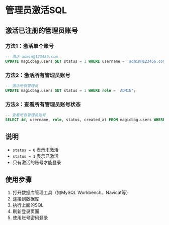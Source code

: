 # 管理员激活SQL

## 激活已注册的管理员账号

### 方法1：激活单个账号
```sql
-- 激活 admin@123456.com
UPDATE magicbag.users SET status = 1 WHERE username = 'admin@123456.com';
```

### 方法2：激活所有管理员账号
```sql
-- 激活所有管理员
UPDATE magicbag.users SET status = 1 WHERE role = 'ADMIN';
```

### 方法3：查看所有管理员账号状态
```sql
-- 查看所有管理员账号
SELECT id, username, role, status, created_at FROM magicbag.users WHERE role = 'ADMIN';
```

## 说明

- `status = 0` 表示未激活
- `status = 1` 表示已激活
- 只有激活的账号才能登录

## 使用步骤

1. 打开数据库管理工具（如MySQL Workbench、Navicat等）
2. 连接到数据库
3. 执行上面的SQL
4. 刷新登录页面
5. 使用账号密码登录






